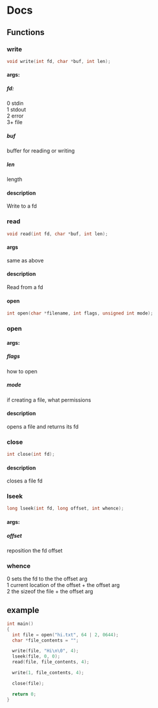 # Docs

## Functions
### write
```c
void write(int fd, char *buf, int len);
```
#### args:
##### fd:
0 stdin  
1 stdout  
2 error  
3+ file  
##### buf
buffer for reading or writing
##### len
length
#### description
Write to a fd
### read
```c
void read(int fd, char *buf, int len);
```
#### args
same as above
#### description
Read from a fd
#### open
```c
int open(char *filename, int flags, unsigned int mode);
```
### open
#### args:
##### flags
how to open
##### mode
if creating a file, what permissions
#### description
opens a file and returns its fd
### close
```c
int close(int fd);
```
#### description
closes a file fd
### lseek
```c
long lseek(int fd, long offset, int whence);
```
#### args:
##### offset
reposition the fd offset
### whence
0 sets the fd to the the offset arg  
1 current location of the offset + the offset arg  
2 the sizeof the file + the offset arg

## example
```c
int main()
{
  int file = open("hi.txt", 64 | 2, 0644);
  char *file_contents = "";

  write(file, "Hi\n\0", 4);
  lseek(file, 0, 0);
  read(file, file_contents, 4);

  write(1, file_contents, 4);

  close(file);

  return 0;
}
```
